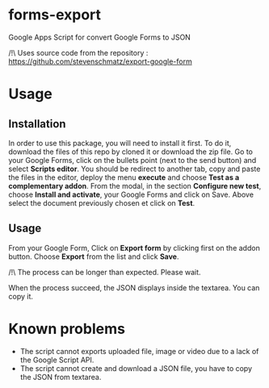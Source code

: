 # forms-export
Google Apps Script for convert Google Forms to JSON

/!\ Uses source code from the repository : https://github.com/stevenschmatz/export-google-form

# Usage

## Installation

In order to use this package, you will need to install it first. To do it, download the files of this repo by cloned it or download the zip file. Go to your Google Forms, click on the bullets point (next to the send button) and select **Scripts editor**. You should be redirect to another tab, copy and paste the files in the editor, deploy the menu **execute** and choose **Test as a complementary addon**. From the modal, in the section **Configure new test**, choose **Install and activate**, your Google Forms and click on Save. Above select the document previously chosen et click on **Test**.

## Usage

From your Google Form, Click on **Export form** by clicking first on the addon button. Choose **Export** from the list and click **Save**.

/!\ The process can be longer than expected. Please wait.

When the process succeed, the JSON displays inside the textarea. You can copy it.

# Known problems

- The script cannot exports uploaded file, image or video due to a lack of the Google Script API.
- The script cannot create and download a JSON file, you have to copy the JSON from textarea.
